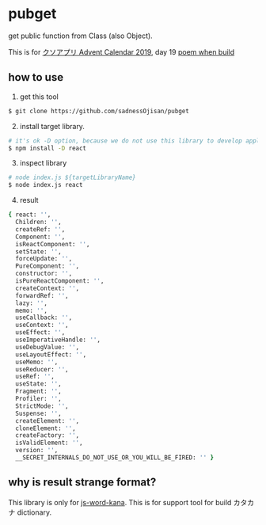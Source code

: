 # pubget

get public function from Class (also Object).

This is for [クソアプリ Advent Calendar 2019](https://qiita.com/advent-calendar/2019/kuso-app), day 19 [poem when build](https://qiita.com/sadnessOjisan/98619eaaef1da8d6545a)

## how to use

1. get this tool

```zsh
$ git clone https://github.com/sadnessOjisan/pubget
```

2. install target library.

```zsh
# it's ok -D option, because we do not use this library to develop application.
$ npm install -D react
```

3. inspect library

```zsh
# node index.js ${targetLibraryName}
$ node index.js react
```

4. result

```zsh
{ react: '',
  Children: '',
  createRef: '',
  Component: '',
  isReactComponent: '',
  setState: '',
  forceUpdate: '',
  PureComponent: '',
  constructor: '',
  isPureReactComponent: '',
  createContext: '',
  forwardRef: '',
  lazy: '',
  memo: '',
  useCallback: '',
  useContext: '',
  useEffect: '',
  useImperativeHandle: '',
  useDebugValue: '',
  useLayoutEffect: '',
  useMemo: '',
  useReducer: '',
  useRef: '',
  useState: '',
  Fragment: '',
  Profiler: '',
  StrictMode: '',
  Suspense: '',
  createElement: '',
  cloneElement: '',
  createFactory: '',
  isValidElement: '',
  version: '',
  __SECRET_INTERNALS_DO_NOT_USE_OR_YOU_WILL_BE_FIRED: '' }
```

## why is result strange format?

This library is only for [js-word-kana](https://github.com/sadnessOjisan/js-word-kana). This is for support tool for build カタカナ dictionary.
